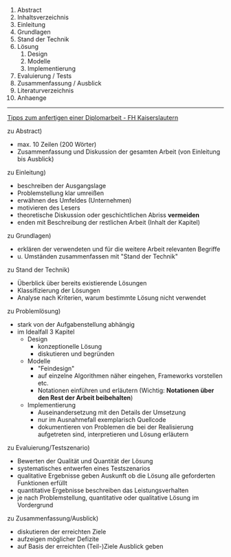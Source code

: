 1. Abstract
1. Inhaltsverzeichnis
1. Einleitung
1. Grundlagen
1. Stand der Technik
1. Lösung
    1. Design
    1. Modelle
    1. Implementierung
1. Evaluierung / Tests
1. Zusammenfassung / Ausblick
1. Literaturverzeichnis
1. Anhaenge

---

[Tipps zum anfertigen einer Diplomarbeit - FH Kaiserslautern](http://www.fh-kl.de/~duque/files/04ws/Anleitung.pdf)

zu Abstract)
- max. 10 Zeilen (200 Wörter)
- Zusammenfassung und Diskussion der gesamten Arbeit (von Einleitung bis Ausblick)

zu Einleitung)
- beschreiben der Ausgangslage
- Problemstellung klar umreißen
- erwähnen des Umfeldes (Unternehmen)
- motivieren des Lesers
- theoretische Diskussion oder geschichtlichen Abriss **vermeiden**
- enden mit Beschreibung der restlichen Arbeit (Inhalt der Kapitel)

zu Grundlagen)
- erklären der verwendeten und für die weitere Arbeit relevanten Begriffe
- u. Umständen zusammenfassen mit "Stand der Technik"

zu Stand der Technik)
- Überblick über bereits existierende Lösungen
- Klassifizierung der Lösungen
- Analyse nach Kriterien, warum bestimmte Lösung nicht verwendet

zu Problemlösung)
- stark von der Aufgabenstellung abhängig
- im Idealfall 3 Kapitel
    - Design
		- konzeptionelle Lösung
		- diskutieren und begründen
	- Modelle
		- "Feindesign"
		- auf einzelne Algorithmen näher eingehen, Frameworks vorstellen etc.
		- Notationen einführen und erläutern (Wichtig: **Notationen über den Rest der Arbeit beibehalten**)
	- Implementierung
		- Auseinandersetzung mit den Details der Umsetzung
		- nur im Ausnahmefall exemplarisch Quellcode
		- dokumentieren von Problemen die bei der Realisierung aufgetreten sind, interpretieren und Lösung erläutern

zu Evaluierung/Testszenario)
- Bewerten der Qualität und Quantität der Lösung
- systematisches entwerfen eines Testszenarios
- qualitative Ergebnisse geben Auskunft ob die Lösung alle geforderten Funktionen erfüllt
- quantitative Ergebnisse beschreiben das Leistungsverhalten
- je nach Problemstellung, quantitative oder qualitative Lösung im Vordergrund

zu Zusammenfassung/Ausblick)
- diskutieren der erreichten Ziele
- aufzeigen möglicher Defizite
- auf Basis der erreichten (Teil-)Ziele Ausblick geben